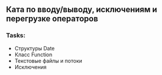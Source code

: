 ## Ката по вводу/выводу, исключениям и перегрузке операторов

### Tasks:

* Структуры Date
* Класс Function
* Текстовые файлы и потоки
* Исключения
